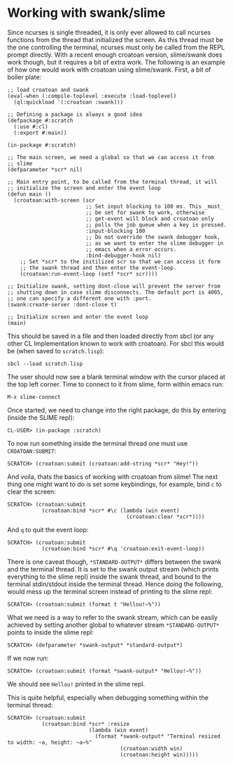 # Working with swank/slime

Since ncurses is single threaded, it is only ever allowed to call
ncurses functions from the thread that initialized the screen. As this
thread must be the one controlling the terminal, ncurses must only
be called from the REPL prompt directly. With a recent enough croatoan
version, slime/swank does work though, but it requires a bit of extra
work. The following is an example of how one would work with croatoan
using slime/swank. First, a bit of boiler plate:

```
;; load croatoan and swank
(eval-when (:compile-toplevel :execute :load-toplevel)
  (ql:quickload '(:croatoan :swank)))

;; Defining a package is always a good idea
(defpackage #:scratch
  (:use #:cl)
  (:export #:main))

(in-package #:scratch)

;; The main screen, we need a global so that we can access it from
;; slime
(defparameter *scr* nil)

;; Main entry point, to be called from the terminal thread, it will
;; initialize the screen and enter the event loop
(defun main ()
  (croatoan:with-screen (scr
                         ;; Set input blocking to 100 ms. This _must_
                         ;; be set for swank to work, otherwise
                         ;; get-event will block and croatoan only
                         ;; polls the job queue when a key is pressed.
                         :input-blocking 100
                         ;; Do not override the swank debugger hook,
                         ;; as we want to enter the slime debugger in
                         ;; emacs when a error occurs.
                         :bind-debugger-hook nil)
    ;; Set *scr* to the initilized scr so that we can access it form
    ;; the swank thread and then enter the event-loop.
    (croatoan:run-event-loop (setf *scr* scr))))

;; Initialize swank, setting dont-close will prevent the server from
;; shutting down in case slime disconnects. The default port is 4005,
;; one can specify a different one with :port.
(swank:create-server :dont-close t)

;; Initialize screen and enter the event loop
(main)
```

This should be saved in a file and then loaded directly from sbcl (or
any other CL Implementation known to work with croatoan). For sbcl
this would be (when saved to `scratch.lisp`):

```
sbcl --load scratch.lisp
```

The user should now see a blank terminal window with the cursor placed
at the top left corner. Time to connect to it from slime, form within
emacs run:

```
M-x slime-connect
```

Once started, we need to change into the right package, do this by
entering (inside the SLIME repl):

```
CL-USER> (in-package :scratch)
```

To now run something inside the terminal thread one must use
`CROATOAN:SUBMIT`:

```
SCRATCH> (croatoan:submit (croatoan:add-string *scr* "Hey!"))
```

And voila, thats the basics of working with croatoan from slime!
The next thing one might want to do is set some keybindings, for
example, bind `c` to clear the screen:

```
SCRATCH> (croatoan:submit
           (croatoan:bind *scr* #\c (lambda (win event)
                                      (croatoan:clear *scr*))))
```

And `q` to quit the event loop:

```
SCRATCH> (croatoan:submit
           (croatoan:bind *scr* #\q 'croatoan:exit-event-loop))
```

There is one caveat though, `*STANDARD-OUTPUT*` differs between the
swank and the terminal thread. It is set to the swank output stream
(which prints everything to the slime repl) inside the swank thread,
and bound to the terminal stdin/stdout inside the terminal
thread. Hence doing the following, would mess up the terminal screen
instead of printing to the slime repl:

```
SCRATCH> (croatoan:submit (format t "Hellou!~%"))
```

What we need is a way to refer to the swank stream, which can be easily
achieved by setting another global to whatever stream
`*STANDARD-OUTPUT*` points to inside the slime repl:

```
SCRATCH> (defparameter *swank-output* *standard-output*)
```

If we now run:

```
SCRATCH> (croatoan:submit (format *swank-output* "Hellou!~%"))
```

We should see `Hellou!` printed in the slime repl.

This is quite helpful, especially when debugging something within the
terminal thread:

```
SCRATCH> (croatoan:submit
           (croatoan:bind *scr* :resize
                          (lambda (win event)
                            (format *swank-output* "Terminal resized to width: ~a, height: ~a~%"
                                    (croatoan:width win)
                                    (croatoan:height win)))))
```
